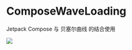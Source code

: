 # ComposeWaveLoading

Jetpack Compose 与 贝塞尔曲线 的结合使用

![](https://github.com/leavesCZY/ComposeWaveLoading/assets/30774063/6b3939b9-2cce-4e6d-9a1d-eca92273fab7)